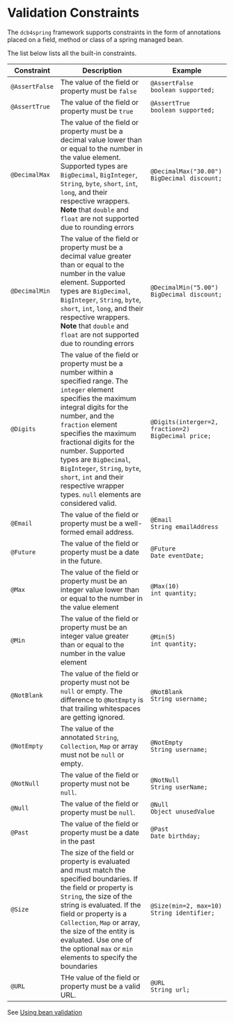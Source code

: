 # Validation Constraints

The `dcb4spring` framework supports constraints in the form of annotations placed on a field, method or class of a spring managed bean.

The list below lists all the built-in constraints.

|Constraint|Description|Example|
|---|---|---|
|`@AssertFalse`|The value of the field or property must be `false`|`@AssertFalse`<br/>`boolean supported;`|
|`@AssertTrue`|The value of the field or property must be `true`|`@AssertTrue`<br/>`boolean supported;`|
|`@DecimalMax`|The value of the field or property must be a decimal value lower than or equal to the number in the value element. Supported types are `BigDecimal`, `BigInteger`, `String`, `byte`, `short`, `int`, `long`, and their respective wrappers. <br/> **Note** that `double` and `float` are not supported due to rounding errors |`@DecimalMax("30.00")`<br/>`BigDecimal discount;`|
|`@DecimalMin`|The value of the field or property must be a decimal value greater than or equal to the number in the value element. Supported types are `BigDecimal`, `BigInteger`, `String`, `byte`, `short`, `int`, `long`, and their respective wrappers. <br/> **Note** that `double` and `float` are not supported due to rounding errors |`@DecimalMin("5.00")`<br/>`BigDecimal discount;`|
|`@Digits`|The value of the field or property must be a number within a specified range. The `integer` element specifies the maximum integral digits for the number, and the `fraction` element specifies the maximum fractional digits for the number. Supported types are `BigDecimal`, `BigInteger`, `String`, `byte`, `short`, `int` and their respective wrapper types. `null` elements are considered valid.|`@Digits(interger=2, fraction=2)`<br/>`BigDecimal price;`|
|`@Email`|The value of the field or property must be a well-formed email address.|`@Email`<br/>`String emailAddress`|
|`@Future`|The value of the field or property must be a date in the future.|`@Future`<br/>`Date eventDate;`|
|`@Max`|The value of the field or property must be an integer value lower than or equal to the number in the value element|`@Max(10)`<br/>`int quantity;`|
|`@Min`|The value of the field or property must be an integer value greater than or equal to the number in the value element|`@Min(5)`<br/>`int quantity;`|
|`@NotBlank`|The value of the field or property must not be `null` or empty. The difference to `@NotEmpty` is that trailing whitespaces are getting ignored.|`@NotBlank`<br/>`String username;`|
|`@NotEmpty`|The value of the annotated `String`, `Collection`, `Map` or array must not be `null` or empty.|`@NotEmpty`<br/>`String username;`|
|`@NotNull`|The value of the field or property must not be `null`.|`@NotNull`<br/>`String userName;`|
|`@Null`|The value of the field or property must be `null`.|`@Null`<br/>`Object unusedValue`|
|`@Past`|The value of the field or property must be a date in the past|`@Past`<br/>`Date birthday;`|
|`@Size`|The size of the field or property is evaluated and must match the specified boundaries. If the field or property is `String`, the size of the string is evaluated. If the field or property is a `Collection`, `Map` or array, the size of the entity is evaluated. Use one of the optional `max` or `min` elements to specify the boundaries|`@Size(min=2, max=10)`<br/>`String identifier;`|
|`@URL`|THe value of the field or property must be a valid URL.|`@URL`<br/>`String url;`|

See [Using bean validation](http://docs.oracle.com/javaee/6/tutorial/doc/gircz.html)
